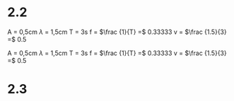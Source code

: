 # 2.2
A = 0,5cm
$\lambda$ = 1,5cm
T = 3s
f = $\frac {1}{T} =$ 0.33333
v = $\frac {1.5}{3} =$ 0.5

A = 0,5cm
$\lambda$ = 1,5cm
T = 3s
f = $\frac {1}{T} =$ 0.33333
v = $\frac {1.5}{3} =$ 0.5

# 2.3

